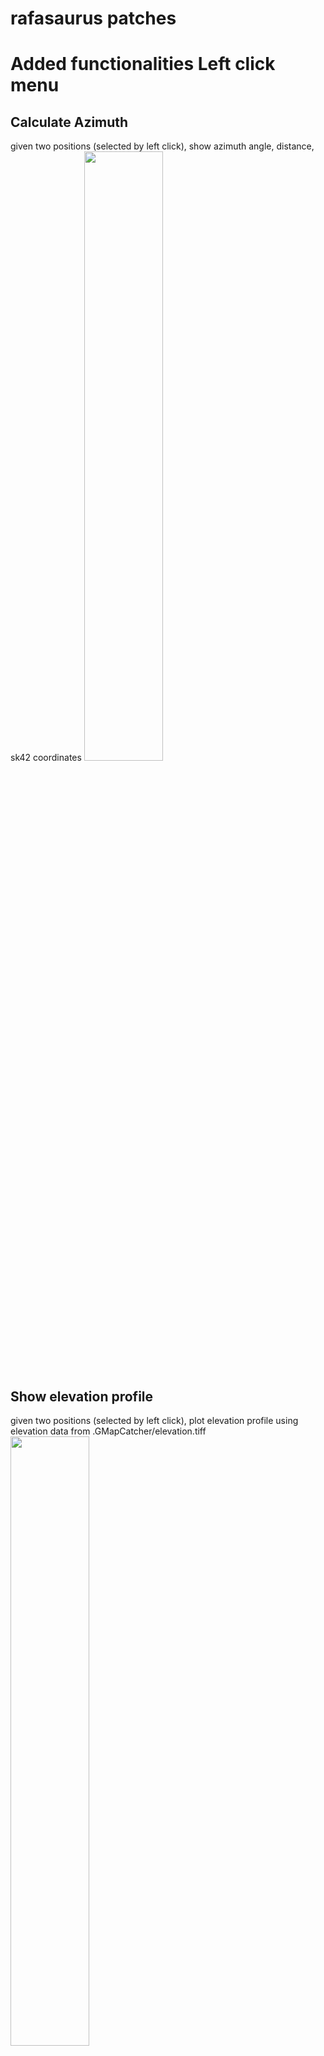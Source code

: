 # rafasaurus patches

# Added functionalities Left click menu #

## Calculate Azimuth ##
given two positions (selected by left click), show azimuth angle, distance, sk42 coordinates
<img src="https://github.com/rafasaurus/gmapcatcher/blob/master/images_doc/calculate_azimuth.png" width="50%" height="50%">

## Show elevation profile ##
given two positions (selected by left click), plot elevation profile using elevation data from .GMapCatcher/elevation.tiff
<img src="https://github.com/rafasaurus/gmapcatcher/blob/master/images_doc/elevation_profile.png" width="50%" height="50%">

## Sk42Calculator ##
just interactable simple sk42calculator for general usage

## Edit marker ##
move the nearest marker from mouse position

## Calculate intersection ##
given two camera positions (selected by left click), insert predefined azimuth angles (insertable) of cameras, calculate the target
<img src="https://github.com/rafasaurus/gmapcatcher/blob/master/images_doc/calculate_intersection.png" width="50%" height="50%">
# Modified functionalities #

## Add marker from left click menu
ability to add markers using input cordinates, both wgs84 and sk42
ability to change marker color
<img src="https://github.com/rafasaurus/gmapcatcher/blob/master/images_doc/add_marker.png" width="25%" height="25%">

## Add marker with current point
first select the marker with left click then use "add marker with current point" from right click menu
given compass angle and distance, it will calculate and insert new marker's position 

<img src="https://github.com/rafasaurus/gmapcatcher/blob/master/images_doc/add_marker_with_current_point.png" width="25%" height="25%">

## Getting the elevation data ##
download geotiff from https://search.earthdata.nasa.gov/
merge multiple geotiffs with oqgis" software, output file must be elevation.tiff in .GMapCatcher

### troubleshooting packages ##
for arch linux "import gobject" install "python2-gobject2" package with pacman

## Overview ##

GMapCatcher is an offline maps viewer. It can display maps from many providers such as:

[CloudMade](http://maps.cloudmade.com/), [OpenStreetMap](http://www.openstreetmap.org/), [Yahoo Maps](http://maps.yahoo.com/), [Bing Maps](http://www.bing.com/maps/), [Nokia Maps](http://maps.nokia.com), ~~SkyVector~~, ~~Google Map~~.

It displays them using a custom GUI. User can view the maps while offline. GMapCatcher doesn't depend on the map's JavaScript.

GMapCatcher is written in Python 2.7 & PyGTK, can run on Linux, Windows and Mac OSX.

![https://raw.githubusercontent.com/heldersepu/gmapcatcher/wiki/snapshot.gif](https://raw.githubusercontent.com/heldersepu/gmapcatcher/wiki/snapshot.gif)

You can find a list of improvements and latest features in the [Changelog](https://github.com/heldersepu/GMapCatcher/blob/master/changelog.md)

## Download ##

https://github.com/heldersepu/GMapCatcher/releases

or

```
$ git clone https://github.com/heldersepu/gmapcatcher
```


## Usage ##

See the [User Guide](https://github.com/heldersepu/GMapCatcher/blob/wiki/User_Guide.md) for more details.


**maps.py** is a gui program used to browse google map. With the **offline** toggle button unchecked,  it can download google map tiles automatically. Once the file downloaded, it will reside on user's hard disk and needn't to be downloaded again any more, there is an optional "Force update" if the tile is older than 24 hours, it will be re-downloaded.

**download.py** is a downloader tool that can be used to download map tiles without gui. **maps** can use files it downloaded without configuration.

Below is an example using **download.py**:
```
$ download.py --location="Paris, France" --max-zoom=16 --min-zoom=0 --latrange=2.0 --lngrange=2.0
```

## Files ##
Linux:
```
$HOME/.GMapCatcher/*
```

Windows:
```
%UserProfile%/.GMapCatcher/*
```

## Dependencies ##

Windows users are highly recommended to download the [latest Windows installer](https://github.com/heldersepu/GMapCatcher/releases).
This installer contains all required packages, works well on XP, Vista, Win 7, 8 & 10 .
For a complete list of tested OS, see wiki [Tested Operating Systems](https://github.com/heldersepu/GMapCatcher/blob/wiki/TestedOperatingSystems.md).


If you choose to run directly from sources you must have all dependencies, see wiki: 
https://github.com/heldersepu/GMapCatcher/blob/wiki/devEnv.md
or see [win_install](win_install.md) for windows.


